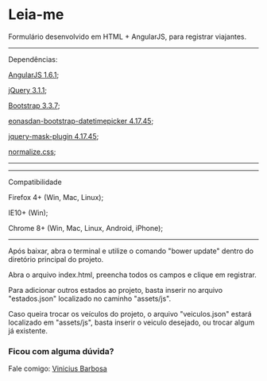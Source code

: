 # Leia-me #

Formulário desenvolvido em HTML + AngularJS, para registrar viajantes.

---------------------------------------------
Dependências:

[AngularJS 1.6.1](https://angularjs.org/);

[jQuery 3.1.1](https://jquery.com/download/);

[Bootstrap 3.3.7](http://getbootstrap.com/);

[eonasdan-bootstrap-datetimepicker 4.17.45](https://eonasdan.github.io/bootstrap-datetimepicker/Options/#disableddates);

[jquery-mask-plugin 4.17.45](https://github.com/igorescobar/jQuery-Mask-Plugin);

[normalize.css](https://necolas.github.io/normalize.css/);

---------------------------------------------

---------------------------------------------
Compatibilidade

Firefox 4+ (Win, Mac, Linux);

IE10+ (Win);

Chrome 8+ (Win, Mac, Linux, Android, iPhone);

---------------------------------------------

Após baixar, abra o terminal e utilize o comando "bower update" dentro do diretório principal do projeto.

Abra o arquivo index.html, preencha todos os campos e clique em registrar.

Para adicionar outros estados ao projeto, basta inserir no arquivo "estados.json" localizado no caminho "assets/js".

Caso queira trocar os veículos do projeto, o arquivo "veiculos.json" estará localizado em "assets/js", basta inserir o veiculo desejado, ou trocar algum já existente.


### Ficou com alguma dúvida? ###
Fale comigo: [Vinicius Barbosa](mailto:vini.frontend@gmail.com)
